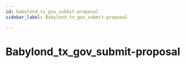 ```yaml
---
id: babylond_tx_gov_submit-proposal
sidebar_label: Babylond_tx_gov_submit-proposal

---
```


# Babylond_tx_gov_submit-proposal